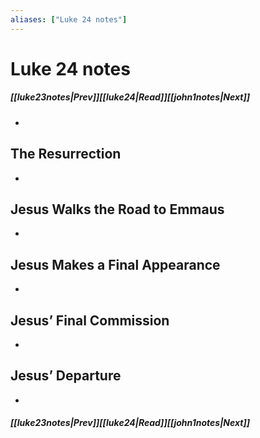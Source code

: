 ```yaml
---
aliases: ["Luke 24 notes"]
---
```

# Luke 24 notes
##### <span class=arrow-left></span>[[luke23notes|Prev]]<span class=navigation-separator></span>[[luke24|Read]]<span class=navigation-separator></span>[[john1notes|Next]]<span class=arrow-right></span>
- 
## The Resurrection
- 
## Jesus Walks the Road to Emmaus
- 
## Jesus Makes a Final Appearance
- 
## Jesus’ Final Commission
- 
## Jesus’ Departure
- 
##### <span class=arrow-left></span>[[luke23notes|Prev]]<span class=navigation-separator></span>[[luke24|Read]]<span class=navigation-separator></span>[[john1notes|Next]]<span class=arrow-right></span>